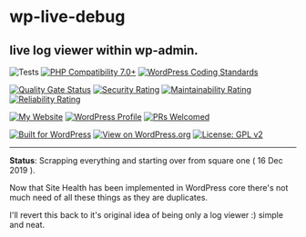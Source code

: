 # wp-live-debug

## live log viewer within wp-admin.

![Tests](https://github.com/mrxkon/wp-live-debug/workflows/Tests/badge.svg)
[![PHP Compatibility 7.0+](https://img.shields.io/badge/PHP%20Compatibility-7.0+-8892BF)](https://github.com/PHPCompatibility/PHPCompatibility)
[![WordPress Coding Standards](https://img.shields.io/badge/WordPress%20Coding%20Standards-latest-blue)](https://github.com/WordPress/WordPress-Coding-Standards)

[![Quality Gate Status](https://sonarcloud.io/api/project_badges/measure?project=mrxkon_wp-live-debug&metric=alert_status)](https://sonarcloud.io/dashboard?id=mrxkon_wp-live-debug) [![Security Rating](https://sonarcloud.io/api/project_badges/measure?project=mrxkon_wp-live-debug&metric=security_rating)](https://sonarcloud.io/dashboard?id=mrxkon_wp-live-debug)
 [![Maintainability Rating](https://sonarcloud.io/api/project_badges/measure?project=mrxkon_wp-live-debug&metric=sqale_rating)](https://sonarcloud.io/dashboard?id=mrxkon_wp-live-debug) [![Reliability Rating](https://sonarcloud.io/api/project_badges/measure?project=mrxkon_wp-live-debug&metric=reliability_rating)](https://sonarcloud.io/dashboard?id=mrxkon_wp-live-debug)

[![My Website](https://img.shields.io/badge/My-Website-orange.svg)](https://xkon.gr)  [![WordPress Profile](https://img.shields.io/badge/WordPress-Profile-blue.svg)](https://profiles.wordpress.org/xkon) [![PRs Welcomed](https://img.shields.io/badge/PRs-Welcomed%20!-brightgreen)](https://github.com/mrxkon/wp-live-debug/pulls)

[![Built for WordPress](https://img.shields.io/badge/built%20for-WordPress-blue)](https://wordpress.org) [![View on WordPress.org](https://img.shields.io/badge/View%20on-WordPress.org-blue.svg)](https://wordpress.org/plugins/wp-live-debug/)
[![License: GPL v2](https://img.shields.io/badge/License-GPL%20v2+-red)](http://www.gnu.org/licenses/gpl-2.0.html)

---

__Status__: Scrapping everything and starting over from square one ( 16 Dec 2019 ).

Now that Site Health has been implemented in WordPress core there's not much need of all these things as they are duplicates.

I'll revert this back to it's original idea of being only a log viewer :) simple and neat.
